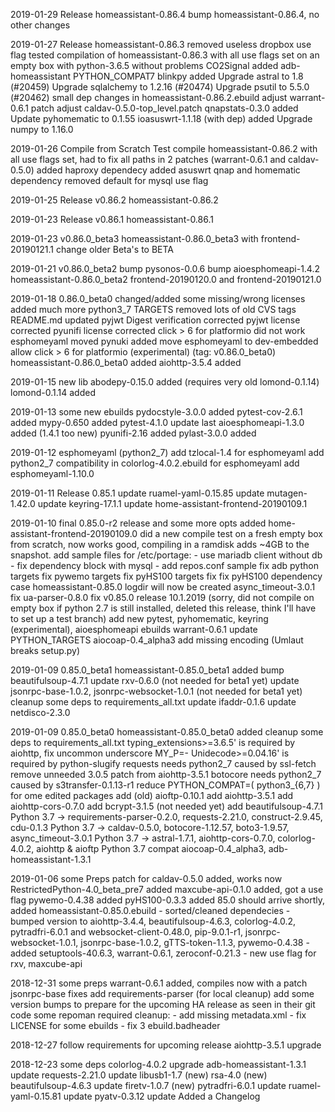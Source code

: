 2019-01-29 Release homeassistant-0.86.4
	bump homeassistant-0.86.4, no other changes

2019-01-27 Release homeassistant-0.86.3
	removed useless dropbox use flag
	tested compilation of homeassistant-0.86.3 with all use flags set on an empty box with python-3.6.5 without problems
	CO2Signal added
	adb-homeassistant PYTHON_COMPAT7
	blinkpy added
	Upgrade astral to 1.8 (#20459)
	Upgrade sqlalchemy to 1.2.16 (#20474)
	Upgrade psutil to 5.5.0 (#20462)
	small dep changes in homeassistant-0.86.2.ebuild
	adjust warrant-0.6.1 patch
	adjust caldav-0.5.0-top_level.patch
	qnapstats-0.3.0 added
	Update pyhomematic to 0.1.55
	ioasuswrt-1.1.18 (with dep) added
	Upgrade numpy to 1.16.0

2019-01-26 Compile from Scratch Test
	compile homeassistant-0.86.2 with all use flags set,
	had to fix all paths in 2 patches (warrant-0.6.1 and caldav-0.5.0)
	added haproxy dependecy
	added asuswrt qnap and homematic dependency
	removed default for mysql use flag

2019-01-25 Release v0.86.2
	homeassistant-0.86.2

2019-01-23 Release v0.86.1
	homeassistant-0.86.1

2019-01-23 v0.86.0_beta3
	homeassistant-0.86.0_beta3
        with frontend-20190121.1
	change older Beta's to BETA

2019-01-21 v0.86.0_beta2
	bump pysonos-0.0.6
	bump aioesphomeapi-1.4.2
	homeassistant-0.86.0_beta2
	frontend-20190120.0 and
	frontend-20190121.0

2019-01-18 0.86.0_beta0
	changed/added some missing/wrong licenses
	added much more python3_7 TARGETS
	removed lots of old CVS tags
	README.md updated
        pyjwt Digest verification corrected
	pyjwt license corrected
	pyunifi license corrected
	click > 6 for platformio did not work
	esphomeyaml moved
	pynuki added
	move esphomeyaml to dev-embedded
	allow click > 6 for platformio (experimental)
	(tag: v0.86.0_beta0) homeassistant-0.86.0_beta0 added
	aiohttp-3.5.4 added

2019-01-15 new lib
	abodepy-0.15.0 added (requires very old lomond-0.1.14)
	lomond-0.1.14 added

2019-01-13 some new ebuilds
	pydocstyle-3.0.0 added
	pytest-cov-2.6.1 added
	mypy-0.650 added
	pytest-4.1.0 update
	last aioesphomeapi-1.3.0 added (1.4.1 too new)
	pyunifi-2.16 added
	pylast-3.0.0 added

2019-01-12 esphomeyaml (python2_7)
	add tzlocal-1.4 for esphomeyaml
	add python2_7 compatibility in colorlog-4.0.2.ebuild for esphomeyaml
	add esphomeyaml-1.10.0

2019-01-11 Release 0.85.1
	update ruamel-yaml-0.15.85
	update mutagen-1.42.0
	update keyring-17.1.1
	update home-assistant-frontend-20190109.1

2019-01-10 final 0.85.0-r2 release and some more opts
	added home-assistant-frontend-20190109.0
	did a new compile test on a fresh empty box from scratch, now works good, compiling in a ramdisk adds ~4GB to the snapshot.
	add sample files for /etc/portage:
	- use mariadb client without db
	- fix dependency block with mysql
	- add repos.conf sample
	fix adb python targets
	fix pywemo targets
	fix pyHS100 targets
	fix fix pyHS100 dependency case
	homeassistant-0.85.0 logdir will now be created
	async_timeout-3.0.1 fix
	ua-parser-0.8.0 fix
	v0.85.0 release 10.1.2019 (sorry, did not compile on empty box if python 2.7 is still installed, deleted this release, think I'll have to set up a test branch)
	add new pytest, pyhomematic, keyring (experimental), aioesphomeapi ebuilds
	warrant-0.6.1 update PYTHON_TARGETS
	aiocoap-0.4_alpha3 add missing encoding (Umlaut breaks setup.py)

2019-01-09 0.85.0_beta1
	homeassistant-0.85.0_beta1 added
	bump beautifulsoup-4.7.1
	update rxv-0.6.0 (not needed for beta1 yet)
	update jsonrpc-base-1.0.2, jsonrpc-websocket-1.0.1 (not needed for beta1 yet)
	cleanup some deps to requirements_all.txt
	update ifaddr-0.1.6
	update netdisco-2.3.0

2019-01-09 0.85.0_beta0
	homeassistant-0.85.0_beta0 added
	cleanup some deps to requirements_all.txt
	typing_extensions>=3.6.5' is required by aiohttp, fix uncommon underscore MY_P=-
	Unidecode>=0.04.16' is required by python-slugify
	requests needs python2_7 caused by ssl-fetch
	remove unneeded 3.0.5 patch from aiohttp-3.5.1
	botocore needs python2_7 caused by s3transfer-0.1.13-r1
	reduce PYTHON_COMPAT=( python3_{6,7} ) for ome edited packages
	add (old) aioftp-0.10.1
	add aiohttp-3.5.1
	add aiohttp-cors-0.7.0
	add bcrypt-3.1.5 (not needed yet)
	add beautifulsoup-4.7.1
	Python 3.7 -> requirements-parser-0.2.0, requests-2.21.0, construct-2.9.45, cdu-0.1.3
	Python 3.7 -> caldav-0.5.0, botocore-1.12.57, boto3-1.9.57, async_timeout-3.0.1
	Python 3.7 -> astral-1.7.1, aiohttp-cors-0.7.0, colorlog-4.0.2, aiohttp & aioftp
	Python 3.7 compat aiocoap-0.4_alpha3, adb-homeassistant-1.3.1

2019-01-06 some Preps
	patch for caldav-0.5.0 added, works now
	RestrictedPython-4.0_beta_pre7 added
	maxcube-api-0.1.0 added, got a use flag
	pywemo-0.4.38 added
	pyHS100-0.3.3 added
	85.0 should arrive shortly, added homeassistant-0.85.0.ebuild
	  - sorted/cleaned dependecies
	  - bumped version to aiohttp-3.4.4, beautifulsoup-4.6.3, colorlog-4.0.2, pytradfri-6.0.1
	    and websocket-client-0.48.0, pip-9.0.1-r1, jsonrpc-websocket-1.0.1, jsonrpc-base-1.0.2, gTTS-token-1.1.3, pywemo-0.4.38
	  - added setuptools-40.6.3, warrant-0.6.1, zeroconf-0.21.3
	  - new use flag for rxv, maxcube-api

2018-12-31 some preps
	warrant-0.6.1 added, compiles now with a patch
	jsonrpc-base fixes
	add requirements-parser (for local cleanup)
	add some version bumps to prepare for the upcoming HA release as seen in their git code
	some repoman required cleanup:
	- add missing metadata.xml
	- fix LICENSE for some ebuilds
	- fix 3 ebuild.badheader

2018-12-27 follow requirements for upcoming release
	aiohttp-3.5.1 upgrade

2018-12-23 some deps
	colorlog-4.0.2 upgrade
	adb-homeassistant-1.3.1 update
	requests-2.21.0 update
	libusb1-1.7 (new)
	rsa-4.0 (new)
	beautifulsoup-4.6.3 update
	firetv-1.0.7 (new)
	pytradfri-6.0.1 update
	ruamel-yaml-0.15.81 update
	pyatv-0.3.12 update
	Added a Changelog
